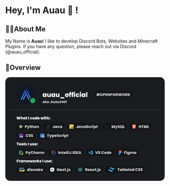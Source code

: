 # Hey, I'm Auau 👋 !

## 👨‍💻About Me

My Name is **Auau**! I like to develop Discord Bots, Websites and Minecraft Plugins. If you have any question, please reach out via Discord (@auau_official).

## 📄Overview

<img src="/userbanner.png"></img>

